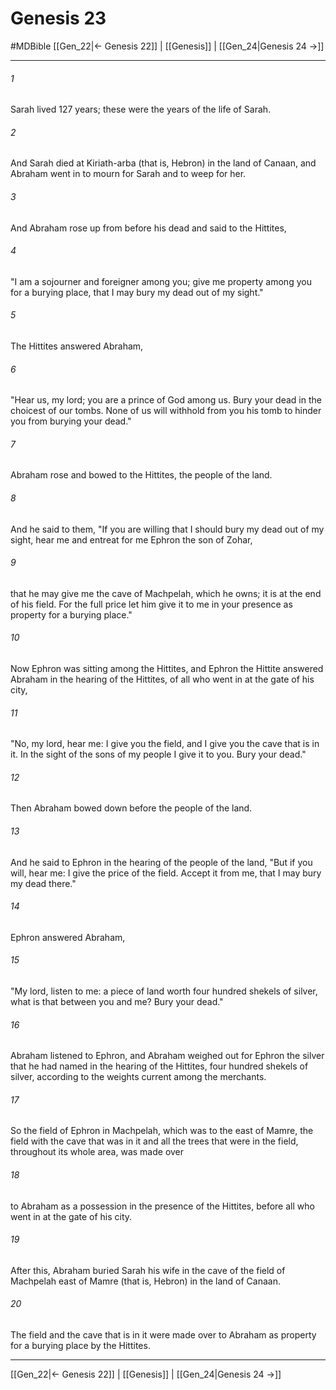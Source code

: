 # Genesis 23
#MDBible
[[Gen_22|← Genesis 22]] | [[Genesis]] | [[Gen_24|Genesis 24 →]]

***

###### 1 
Sarah lived 127 years; these were the years of the life of Sarah. 

###### 2 
And Sarah died at Kiriath-arba (that is, Hebron) in the land of Canaan, and Abraham went in to mourn for Sarah and to weep for her. 

###### 3 
And Abraham rose up from before his dead and said to the Hittites, 

###### 4 
"I am a sojourner and foreigner among you; give me property among you for a burying place, that I may bury my dead out of my sight." 

###### 5 
The Hittites answered Abraham, 

###### 6 
"Hear us, my lord; you are a prince of God among us. Bury your dead in the choicest of our tombs. None of us will withhold from you his tomb to hinder you from burying your dead." 

###### 7 
Abraham rose and bowed to the Hittites, the people of the land. 

###### 8 
And he said to them, "If you are willing that I should bury my dead out of my sight, hear me and entreat for me Ephron the son of Zohar, 

###### 9 
that he may give me the cave of Machpelah, which he owns; it is at the end of his field. For the full price let him give it to me in your presence as property for a burying place." 

###### 10 
Now Ephron was sitting among the Hittites, and Ephron the Hittite answered Abraham in the hearing of the Hittites, of all who went in at the gate of his city, 

###### 11 
"No, my lord, hear me: I give you the field, and I give you the cave that is in it. In the sight of the sons of my people I give it to you. Bury your dead." 

###### 12 
Then Abraham bowed down before the people of the land. 

###### 13 
And he said to Ephron in the hearing of the people of the land, "But if you will, hear me: I give the price of the field. Accept it from me, that I may bury my dead there." 

###### 14 
Ephron answered Abraham, 

###### 15 
"My lord, listen to me: a piece of land worth four hundred shekels of silver, what is that between you and me? Bury your dead." 

###### 16 
Abraham listened to Ephron, and Abraham weighed out for Ephron the silver that he had named in the hearing of the Hittites, four hundred shekels of silver, according to the weights current among the merchants. 

###### 17 
So the field of Ephron in Machpelah, which was to the east of Mamre, the field with the cave that was in it and all the trees that were in the field, throughout its whole area, was made over 

###### 18 
to Abraham as a possession in the presence of the Hittites, before all who went in at the gate of his city. 

###### 19 
After this, Abraham buried Sarah his wife in the cave of the field of Machpelah east of Mamre (that is, Hebron) in the land of Canaan. 

###### 20 
The field and the cave that is in it were made over to Abraham as property for a burying place by the Hittites. 

***

[[Gen_22|← Genesis 22]] | [[Genesis]] | [[Gen_24|Genesis 24 →]]
